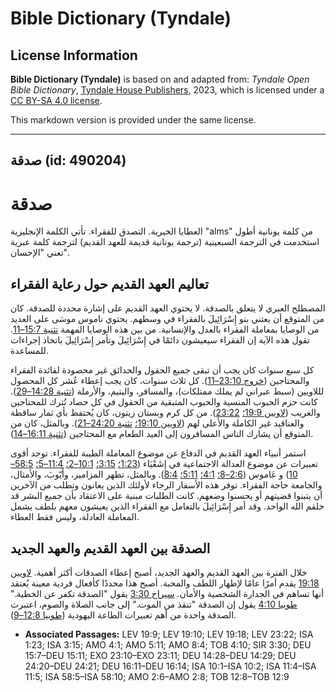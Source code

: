 # Bible Dictionary (Tyndale)

## License Information

**Bible Dictionary (Tyndale)** is based on and adapted from: _Tyndale Open Bible Dictionary_, [Tyndale House Publishers](https://tyndaleopenresources.com/), 2023, which is licensed under a [CC BY-SA 4.0 license](https://creativecommons.org/licenses/by-sa/4.0/legalcode.en).

This markdown version is provided under the same license.



--------------------------------

## صدقة (id: 490204)

صدقة
====

العطايا الخيرية. التصدق للفقراء. تأتي الكلمة الإنجليزية "alms" من كلمة يونانية أطول استخدمت في الترجمة السبعينية (ترجمة يونانية قديمة للعهد القديم) لترجمة كلمة عبرية تعني "الإحسان".

تعاليم العهد القديم حول رعاية الفقراء
-------------------------------------

المصطلح العبري لا يتعلق بالصدقة. لا يحتوي العهد القديم على إشارة محددة للصدقة. كان من المتوقع أن يعتني بنو إِسْرَائِيلَ بالفقراء في وسطهم. يحتوي ناموس موسَى على العديد من الوصايا بمعاملة الفقراء بالعدل والإنسانية. من بين هذه الوصايا المهمة [تثنية 15:7–11](https://ref.ly/Deut15:7-Deut15:11). تقول هذه الآية إن الفقراء سيعيشون دائمًا في إِسْرَائِيلَ وتأمر إِسْرَائِيلَ باتخاذ إجراءات للمساعدة.

كل سبع سنوات كان يجب أن تبقى جميع الحقول والحدائق غير محصودة لفائدة الفقراء والمحتاجين ([خروج 23:10–11](https://ref.ly/Exod23:10-Exod23:11)). كل ثلاث سنوات، كان يجب إعطاء عُشر كل المحصول لللاويين (سبط عبراني لم يملك ممتلكات)، والمسافر، واليتيم، والأرملة ([تثنية 14:28–29](https://ref.ly/Deut14:28-Deut14:29)). كانت حزم الحبوب المنسية والحبوب المتبقية من الحقول في كل حصاد تُترك للمحتاجين والغريب ([لاويين 19:9؛](https://ref.ly/Lev19:9) [23:22](https://ref.ly/Lev23:22)). من كل كرم وبستان زيتون، كان يُحتفظ بأي ثمار ساقطة والعناقيد غير الكاملة والأعلى لهم ([لاويين 19:10؛](https://ref.ly/Lev19:10) [تثنية 24:20–21](https://ref.ly/Deut24:20-Deut24:21)). وبالمثل، كان من المتوقع أن يشارك الناس المسافرون إلى العيد الطعام مع المحتاجين ([تثنية 16:11–14](https://ref.ly/Deut16:11-Deut16:14)).

استمر أنبياء العهد القديم في الدفاع عن موضوع المعاملة الطيبة للفقراء. توجد أقوى تعبيرات عن موضوع العدالة الاجتماعية في إِشَعْيَاء ([1:23؛](https://ref.ly/Isa1:23) [3:15؛](https://ref.ly/Isa3:15) [10:1–2؛](https://ref.ly/Isa10:1-Isa10:2) [11:4–5؛](https://ref.ly/Isa11:4-Isa11:5) [58:5–10](https://ref.ly/Isa58:5-Isa58:10)) و عَاموس ([2:6–8؛](https://ref.ly/Amos2:6-Amos2:8) [4:1؛](https://ref.ly/Amos4:1) [5:11؛](https://ref.ly/Amos5:11) [8:4](https://ref.ly/Amos8:4)). وبالمثل، تظهر المزامير، وأَيّوبَ، والأمثال، والجامعة حاجة الفقراء. توفر هذه الأسفار الرجاء لأولئك الذين يعانون وتطلب من الآخرين أن يتبنوا قضيتهم أو يحسنوا وضعهم. كانت الطلبات مبنية على الاعتقاد بأن جميع البشر قد خلقم الله الواحد. وقد أمر إِسْرَائِيلَ بالتعامل مع الفقراء الذين يعيشون معهم بلطف يشمل المعاملة العادلة، وليس فقط العطاء.

الصدقة بين العهد القديم والعهد الجديد
-------------------------------------

خلال الفترة بين العهد القديم والعهد الجديد، أصبح إعطاء الصدقات أكثر أهمية. [لاويين 19:18](https://ref.ly/Lev19:18) يقدم أمرًا عامًا لإظهار اللطف والمحبة. أصبح هذا محددًا كأفعال فردية معينة يُعتقد أنها تساهم في الجدارة الشخصية والأمان. [سيراخ 3:30](https://ref.ly/Sir3:30) يقول "الصدقة تكفر عن الخطية." [طوبيا 4:10](https://ref.ly/Tob4:10) يقول إن الصدقة "تنقذ من الموت." إلى جانب الصلاة والصوم، اعتبرت الصدقة واحدة من أهم تعبيرات الطاعة اليهودية ([طوبيا 12:8–9](https://ref.ly/Tob12:8-Tob12:9)).

* **Associated Passages:** LEV 19:9; LEV 19:10; LEV 19:18; LEV 23:22; ISA 1:23; ISA 3:15; AMO 4:1; AMO 5:11; AMO 8:4; TOB 4:10; SIR 3:30; DEU 15:7–DEU 15:11; EXO 23:10–EXO 23:11; DEU 14:28–DEU 14:29; DEU 24:20–DEU 24:21; DEU 16:11–DEU 16:14; ISA 10:1–ISA 10:2; ISA 11:4–ISA 11:5; ISA 58:5–ISA 58:10; AMO 2:6–AMO 2:8; TOB 12:8–TOB 12:9

